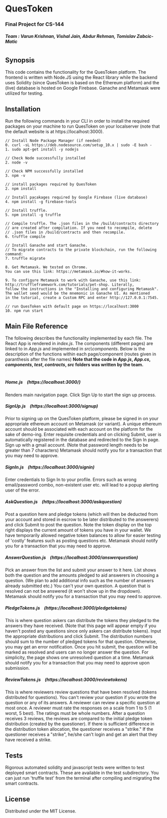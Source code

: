 # QuesToken
### Final Project for CS-144
##### Team : Varun Krishnan, Vishal Jain, Abdur Rehman, Tomislav Zabcic-Matic
#
#
#
## Synopsis
This code contains the functionality for the QuesToken platform. The frontend is written with Node.JS using the React library while the backend uses Solidity (since QuesToken is based on the Ethereum platform) and the (live) database is hosted on Google Firebase. Ganache and Metamask were utilized for testing.

## Installation

Run the following commands in your CLI in order to install the required packages on your machine to run QuesToken on your localserver (note that the default website is at https://localhost:3000).
```
// Install Node Package Manager (if needed)
0. curl -sL https://deb.nodesource.com/setup_10.x | sudo -E bash -
1. sudo apt-get install -y nodejs

// Check Node successfully installed
2. node -v

// Check NPM successfully installed
3. npm -v

// install packages required by QuesToken
2. npm install

// Install pacakages required by Google Firebase (live database)
4. npm install -g firebase-tools

// Install truffle.
5. npm install -g truffle

// Compile truffle. The .json files in the /build/contracts directory
// are created after compilation. If you need to recompile, delete
// .json files in /build/contracts and then recompile.
6. truffle compile

// Install Ganache and start Ganache.
// To migrate contracts to the private blockchain, run the following command:
7. truffle migrate

8. Get Metamask. We tested on Chrome.
You can use this link: https://metamask.io/#how-it-works.

9. To configure Metamask to work with Ganache, use this link:
http://truffleframework.com/tutorials/pet-shop. Literally,
follow the instructions in the "Installing and configuring Metamask".
The wallet seed would be the mnemonic in Ganache UI. As mentioned
in the tutorial, create a Custom RPC and enter http://127.0.0.1:7545.

// run QuesToken with default page on https://localhost:3000
10. npm run start
```

## Main File Reference

The following describes the functionality implemented by each file.
The React App is rendered in *index.js*. The components (different pages) are linked to in *App.js* and implemented in *src\components*. Below is the description of the functions within each page/component (routes given in paranthesis after the file names)
**Note that the code in *App.js*, *App.cs*, *components*, *test*, *contracts*, *src* folders was written by the team.**
#
##### Home.js &nbsp;&nbsp;&nbsp;(_https://localhost:3000/_)
Renders main navigation page. Click Sign Up to start the sign up process.
##### SignUp.js &nbsp;&nbsp;&nbsp;(_https://localhost:3000/signup_)
Prior to signing up on the QuesToken platform, please be signed in on your appropriate
ethereum account on Metamask (or variant). A unique ethereum account should be associated with each account
on the platform for the sake of demo-ing. Enter requisite credentials and on clicking Submit, user is automatically registered in the database and redirected to the Sign In page. Sign up with a gmail account.
(Note that password length needs to be greater than 7 characters)
Metamask should notify you for a transaction that you may need to approve.

##### SignIn.js &nbsp;&nbsp;&nbsp;(_https://localhost:3000/signin_)
Enter credentials to Sign In to your profile. Errors such as wrong email/password combo, non-existent user etc. will lead to a popup alerting user of the error.
##### AskQuestion.js &nbsp;&nbsp;&nbsp;(https://localhost:3000/askquestion)
Post a question here and pledge tokens (which will then be deducted from your account and stored in escrow to be later distributed to the answerers) and click Submit to post the question. Note the token display on the top right displays the current amount of tokens you have in your wallet. We have temporarily allowed negative token balances to allow for easier testing of 'costly' features such as posting questions etc. Metamask should notify you for a transaction that you may need to
approve.
##### AnswerQuestion.js &nbsp;&nbsp;&nbsp;(https://localhost:3000/answerquestion)
Pick an answer from the list and submit your answer to it here. List shows both the question and the amounts pledged to aid answerers in choosing a question. (We plan to add additional info such as the number of answers already submitted etc.)
You can't your own question. A question that is resolved can not be answered (it won't show up in the dropdown).
Metamask should notify you for a transaction that you may need to approve.
##### PledgeTokens.js &nbsp;&nbsp;&nbsp;(https://localhost:3000/pledgetokens)
This is where question askers can distribute the tokens they pledged to the answers they have received. (Note that this page will appear empty if you haven't posted any questions since only askers can distribute tokens). Input the appropriate distributions and click Submit. The distribution numbers should sum to the number of pledged tokens for that question.
Otherwise, you may get an error notification. Once you hit submit, the question will be marked as resolved and
users can no longer answer the question. For simplicity, the page shows one unresolved question at a time.
Metamask should notify you for a transaction that you may need to approve upon submission.


##### ReviewTokens.js &nbsp;&nbsp;&nbsp;(https://localhost:3000/reviewtokens)
This is where reviewers review questions that have been resolved (tokens distributed for questions).
You can't review your question if you wrote the question or any of its answers. A reviewer can
review a specific question at most once. A reviewer must rate the responses on a scale from
1 to 5 (1 worst, 5 best). The ratings must be whole numbers. After a question receives 3 reviews,
the reviews are compared to the initial pledge token distribution (created by the questioner).
If there is sufficient difference in the distribution token allocation, the questioner
receives a "strike." If the questioner receives a "strike", he/she can't login and get an
alert that they have received a strike.



## Tests
Rigorous automated solidity and javascript tests were written to test deployed smart contracts.
These are available in the test subdirectory. You can just run 'truffle test' from the terminal
after compiling and migrating the smart contracts.


## License

Distributed under the MIT License.
